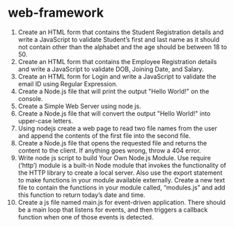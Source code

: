 # web-framework

1.	Create an HTML form that contains the Student Registration details and write a JavaScript to validate Student’s first and last name as it should not contain other than the alphabet and the age should be between 18 to 50.  
2.	Create an HTML form that contains the Employee Registration details and write a JavaScript to validate DOB, Joining Date, and Salary.
3.	Create an HTML form for Login and write a JavaScript to validate the email ID using Regular Expression.  
4.	Create a Node.js file that will print the output "Hello World!" on the console. 
5.	Create a Simple Web Server using node js.
6.	Create a Node.js file that will convert the output "Hello World!" into upper-case letters.
7.	Using nodejs create a web page to read two file names from the user and append the contents of the first file into the second file.
8.	Create a Node.js file that opens the requested file and returns the content to the client. If anything goes wrong, throw a 404 error.
9.	Write node js script to build Your Own Node.js Module. Use require (‘http’) module is a built-in Node module that invokes the functionality of the HTTP library to create a local server.  Also use the export statement to make functions in your module available externally. Create a new text file to contain the functions in your module called, “modules.js” and add this function to return today’s date and time.
10.	Create a js file named main.js for  event-driven application. There should be a main loop that listens for events, and then triggers a callback function when one of those events is detected.
